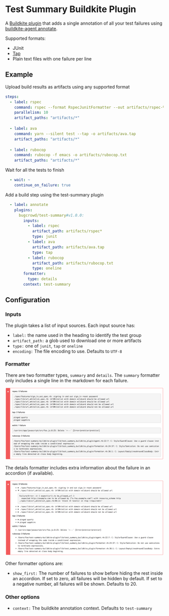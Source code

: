# Test Summary Buildkite Plugin

A [Buildkite plugin](https://buildkite.com/docs/agent/v3/plugins) that adds a single annotation
of all your test failures using
[buildkite-agent annotate](https://buildkite.com/docs/agent/v3/cli-annotate).

Supported formats:

* JUnit
* [Tap](https://testanything.org)
* Plain text files with one failure per line

## Example

Upload build results as artifacts using any supported format

```yaml
steps:
  - label: rspec
    command: rspec --format RspecJunitFormatter --out artifacts/rspec-%n.xml
    parallelism: 10
    artifact_paths: "artifacts/*"

  - label: ava
    command: yarn --silent test --tap -o artifacts/ava.tap
    artifact_paths: "artifacts/*"

  - label: rubocop
    command: rubocop -f emacs -o artifacts/rubocop.txt
    artifact_paths: "artifacts/*"
```

Wait for all the tests to finish

```yaml
  - wait: ~
    continue_on_failure: true
```

Add a build step using the test-summary plugin

```yaml
  - label: annotate
    plugins:
      bugcrowd/test-summary#v1.0.0:
        inputs:
          - label: rspec
            artifact_path: artifacts/rspec*
            type: junit
          - label: ava
            artifact_path: artifacts/ava.tap
            type: tap
          - label: rubocop
            artifact_path: artifacts/rubocop.txt
            type: oneline
        formatter:
          type: details
        context: test-summary
```

## Configuration

### Inputs

The plugin takes a list of input sources. Each input source has:

* `label:` the name used in the heading to identify the test group
* `artifact_path:` a glob used to download one or more artifacts
* `type:` one of `junit`, `tap` or `oneline`
* `encoding:` The file encoding to use. Defaults to `UTF-8`

### Formatter

There are two formatter types, `summary` and `details`. The `summary` formatter
only includes a single line in the markdown for each failure.

![example summary annotation](doc/summary.png)

The details formatter
includes extra information about the failure in an accordion (if available).

![example details annotation](doc/details.png)

Other formatter options are:

* `show_first:` The number of failures to show before hiding the rest inside an accordion.
  If set to zero, all failures will be hidden by default. If set to a negative number, all failures
  will be shown. Defaults to 20.

### Other options

* `context:` The buildkite annotation context. Defaults to `test-summary`
